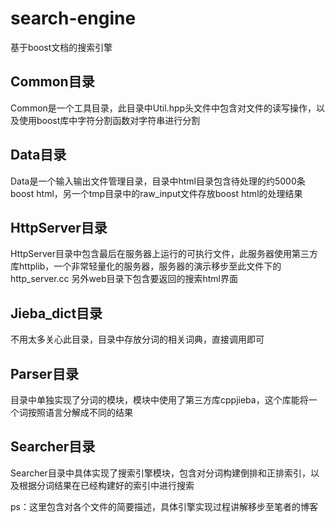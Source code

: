# search-engine
基于boost文档的搜索引擎

## Common目录

Common是一个工具目录，此目录中Util.hpp头文件中包含对文件的读写操作，以及使用boost库中字符分割函数对字符串进行分割

## Data目录

Data是一个输入输出文件管理目录，目录中html目录包含待处理的约5000条boost html，另一个tmp目录中的raw_input文件存放boost html的处理结果

## HttpServer目录

HttpServer目录中包含最后在服务器上运行的可执行文件，此服务器使用第三方库httplib，一个非常轻量化的服务器，服务器的演示移步至此文件下的http_server.cc
另外web目录下包含要返回的搜索html界面

## Jieba_dict目录

不用太多关心此目录，目录中存放分词的相关词典，直接调用即可

## Parser目录

目录中单独实现了分词的模块，模块中使用了第三方库cppjieba，这个库能将一个词按照语言分解成不同的结果

## Searcher目录

Searcher目录中具体实现了搜索引擎模块，包含对分词构建倒排和正排索引，以及根据分词结果在已经构建好的索引中进行搜索


ps：这里包含对各个文件的简要描述，具体引擎实现过程讲解移步至笔者的博客
